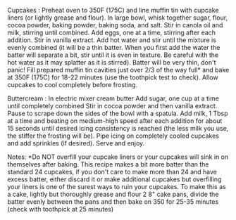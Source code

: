 Cupcakes :
Preheat oven to 350F (175C) and line muffin tin with cupcake liners (or lightly grease and flour).
In large bowl, whisk together sugar, flour, cocoa powder, baking powder, baking soda, and salt.
Stir in canola oil and milk, stirring until combined.
Add eggs, one at a time, stirring after each addition.
Stir in vanilla extract.
Add hot water and stir until the mixture is evenly combined (it will be a thin batter. When you first add the water the batter will separate a bit, stir until it is even in texture. Be careful with the hot water as it may splatter as it is stirred).  Batter will be very thin, don't panic!
Fill prepared muffin tin cavities just over 2/3 of the way full* and bake at 350F (175C) for 18-22 minutes (use the toothpick test to check).
Allow cupcakes to cool completely before frosting.

Buttercream :
In electric mixer cream butter
Add sugar, one cup at a time until completely combined
Stir in cocoa powder and then vanilla extract. Pause to scrape down the sides of the bowl with a spatula.
Add milk, 1 Tbsp at a time and beating on medium-high speed after each addition for about 15 seconds until desired icing consistency is reached (the less milk you use, the stiffer the frosting will be).
Pipe icing on completely cooled cupcakes and add sprinkles (if desired).
Serve and enjoy.


Notes:
*Do NOT overfill your cupcake liners or your cupcakes will sink in on themselves after baking. This recipe makes a bit more batter than the standard 24 cupcakes, if you don't care to make more than 24 and have excess batter, either discard it or make additional cupcakes but overfilling your liners is one of the surest ways to ruin your cupcakes.
To make this as a cake, lightly but thoroughly grease and flour 2 8" cake pans, divide the batter evenly between the pans and then bake on 350 for 25-35 minutes (check with toothpick at 25 minutes)